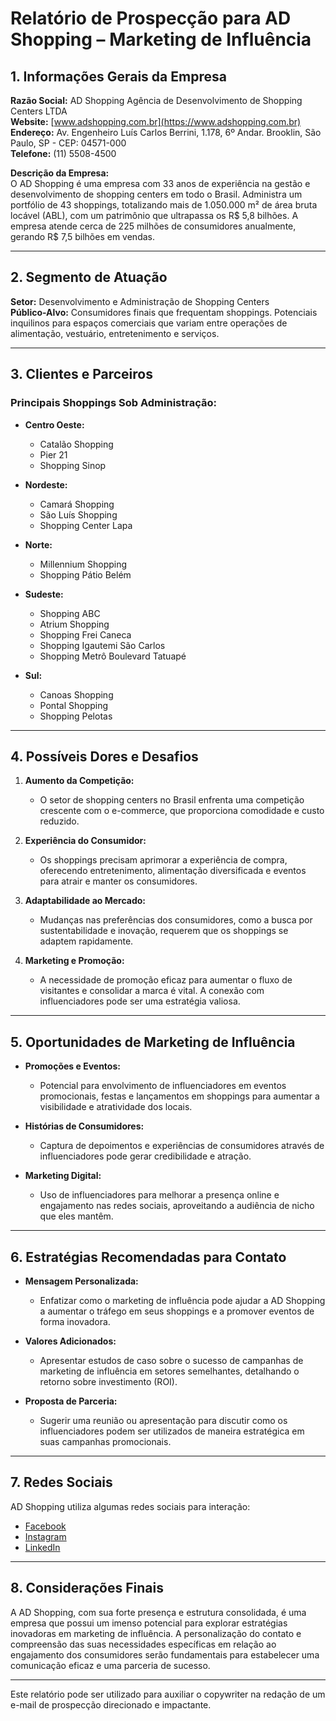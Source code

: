 # Relatório de Prospecção para AD Shopping – Marketing de Influência

## 1. **Informações Gerais da Empresa**

**Razão Social:** AD Shopping Agência de Desenvolvimento de Shopping Centers LTDA  
**Website:** [www.adshopping.com.br](https://www.adshopping.com.br)  
**Endereço:** Av. Engenheiro Luís Carlos Berrini, 1.178, 6º Andar. Brooklin, São Paulo, SP - CEP: 04571-000  
**Telefone:** (11) 5508-4500  

**Descrição da Empresa:**  
O AD Shopping é uma empresa com 33 anos de experiência na gestão e desenvolvimento de shopping centers em todo o Brasil. Administra um portfólio de 43 shoppings, totalizando mais de 1.050.000 m² de área bruta locável (ABL), com um patrimônio que ultrapassa os R$ 5,8 bilhões. A empresa atende cerca de 225 milhões de consumidores anualmente, gerando R$ 7,5 bilhões em vendas.

---

## 2. **Segmento de Atuação**

**Setor:** Desenvolvimento e Administração de Shopping Centers  
**Público-Alvo:** Consumidores finais que frequentam shoppings. Potenciais inquilinos para espaços comerciais que variam entre operações de alimentação, vestuário, entretenimento e serviços.

---

## 3. **Clientes e Parceiros**

### Principais Shoppings Sob Administração:
- **Centro Oeste:**
  - Catalão Shopping
  - Pier 21
  - Shopping Sinop

- **Nordeste:**
  - Camará Shopping
  - São Luís Shopping
  - Shopping Center Lapa

- **Norte:**
  - Millennium Shopping
  - Shopping Pátio Belém

- **Sudeste:**
  - Shopping ABC
  - Atrium Shopping
  - Shopping Frei Caneca
  - Shopping Igautemi São Carlos
  - Shopping Metrô Boulevard Tatuapé

- **Sul:**
  - Canoas Shopping
  - Pontal Shopping
  - Shopping Pelotas

---

## 4. **Possíveis Dores e Desafios**

1. **Aumento da Competição:**
   - O setor de shopping centers no Brasil enfrenta uma competição crescente com o e-commerce, que proporciona comodidade e custo reduzido.

2. **Experiência do Consumidor:**
   - Os shoppings precisam aprimorar a experiência de compra, oferecendo entretenimento, alimentação diversificada e eventos para atrair e manter os consumidores.

3. **Adaptabilidade ao Mercado:**
   - Mudanças nas preferências dos consumidores, como a busca por sustentabilidade e inovação, requerem que os shoppings se adaptem rapidamente.

4. **Marketing e Promoção:**
   - A necessidade de promoção eficaz para aumentar o fluxo de visitantes e consolidar a marca é vital. A conexão com influenciadores pode ser uma estratégia valiosa.

---

## 5. **Oportunidades de Marketing de Influência**

- **Promoções e Eventos:**
  - Potencial para envolvimento de influenciadores em eventos promocionais, festas e lançamentos em shoppings para aumentar a visibilidade e atratividade dos locais.

- **Histórias de Consumidores:**
  - Captura de depoimentos e experiências de consumidores através de influenciadores pode gerar credibilidade e atração.

- **Marketing Digital:**
  - Uso de influenciadores para melhorar a presença online e engajamento nas redes sociais, aproveitando a audiência de nicho que eles mantêm.

---

## 6. **Estratégias Recomendadas para Contato**

- **Mensagem Personalizada:**
  - Enfatizar como o marketing de influência pode ajudar a AD Shopping a aumentar o tráfego em seus shoppings e a promover eventos de forma inovadora.

- **Valores Adicionados:**
  - Apresentar estudos de caso sobre o sucesso de campanhas de marketing de influência em setores semelhantes, detalhando o retorno sobre investimento (ROI).

- **Proposta de Parceria:**
  - Sugerir uma reunião ou apresentação para discutir como os influenciadores podem ser utilizados de maneira estratégica em suas campanhas promocionais.

---

## 7. **Redes Sociais**

AD Shopping utiliza algumas redes sociais para interação:
- [Facebook](https://www.facebook.com/adshopping)
- [Instagram](https://www.instagram.com/adshopping)
- [LinkedIn](https://www.linkedin.com/company/adshopping)

---

## 8. **Considerações Finais**

A AD Shopping, com sua forte presença e estrutura consolidada, é uma empresa que possui um imenso potencial para explorar estratégias inovadoras em marketing de influência. A personalização do contato e compreensão das suas necessidades específicas em relação ao engajamento dos consumidores serão fundamentais para estabelecer uma comunicação eficaz e uma parceria de sucesso.

---

Este relatório pode ser utilizado para auxiliar o copywriter na redação de um e-mail de prospecção direcionado e impactante.